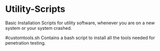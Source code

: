 # Utility-Scripts
Basic Installation Scripts for utility software, whenever you are on a new system or your system crashed.

#customtools.sh 
Contains a bash script to install all the tools needed for penetration testing.
